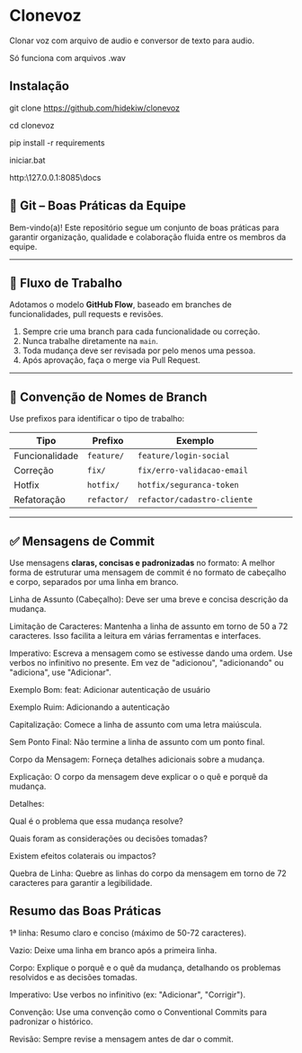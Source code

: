 # Clonevoz

Clonar voz com arquivo de audio e conversor de texto para audio.

Só funciona com arquivos .wav

## Instalação

git clone https://github.com/hidekiw/clonevoz

cd clonevoz

pip install -r requirements

iniciar.bat

http:\\127.0.0.1:8085\docs

## 🧠 Git – Boas Práticas da Equipe

Bem-vindo(a)! Este repositório segue um conjunto de boas práticas para garantir organização, qualidade e colaboração fluida entre os membros da equipe.

---

## 🚀 Fluxo de Trabalho

Adotamos o modelo **GitHub Flow**, baseado em branches de funcionalidades, pull requests e revisões.

1. Sempre crie uma branch para cada funcionalidade ou correção.
2. Nunca trabalhe diretamente na `main`.
3. Toda mudança deve ser revisada por pelo menos uma pessoa.
4. Após aprovação, faça o merge via Pull Request.

---

## 🌱 Convenção de Nomes de Branch

Use prefixos para identificar o tipo de trabalho:

| Tipo      | Prefixo         | Exemplo                       |
|-----------|------------------|-------------------------------|
| Funcionalidade | `feature/`     | `feature/login-social`        |
| Correção  | `fix/`           | `fix/erro-validacao-email`    |
| Hotfix    | `hotfix/`        | `hotfix/seguranca-token`      |
| Refatoração | `refactor/`    | `refactor/cadastro-cliente`   |

---

## ✅ Mensagens de Commit

Use mensagens **claras, concisas e padronizadas** no formato:
A melhor forma de estruturar uma mensagem de commit é no formato de cabeçalho e corpo, separados por uma linha em branco.

Linha de Assunto (Cabeçalho): Deve ser uma breve e concisa descrição da mudança.

Limitação de Caracteres: Mantenha a linha de assunto em torno de 50 a 72 caracteres. Isso facilita a leitura em várias ferramentas e interfaces.

Imperativo: Escreva a mensagem como se estivesse dando uma ordem. Use verbos no infinitivo no presente. Em vez de "adicionou", "adicionando" ou "adiciona", use "Adicionar".

Exemplo Bom: feat: Adicionar autenticação de usuário

Exemplo Ruim: Adicionando a autenticação

Capitalização: Comece a linha de assunto com uma letra maiúscula.

Sem Ponto Final: Não termine a linha de assunto com um ponto final.

Corpo da Mensagem: Forneça detalhes adicionais sobre a mudança.

Explicação: O corpo da mensagem deve explicar o o quê e porquê da mudança.

Detalhes:

Qual é o problema que essa mudança resolve?

Quais foram as considerações ou decisões tomadas?

Existem efeitos colaterais ou impactos?

Quebra de Linha: Quebre as linhas do corpo da mensagem em torno de 72 caracteres para garantir a legibilidade.

## Resumo das Boas Práticas

1ª linha: Resumo claro e conciso (máximo de 50-72 caracteres).

Vazio: Deixe uma linha em branco após a primeira linha.

Corpo: Explique o porquê e o quê da mudança, detalhando os problemas resolvidos e as decisões tomadas.

Imperativo: Use verbos no infinitivo (ex: "Adicionar", "Corrigir").

Convenção: Use uma convenção como o Conventional Commits para padronizar o histórico.

Revisão: Sempre revise a mensagem antes de dar o commit.

